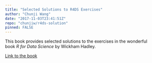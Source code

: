 ```yaml
---
title: "Selected Solutions to R4DS Exercises"
author: "Chunji Wang"
date: "2017-11-03T23:41:51Z"
repo: "chunjiw/r4ds-solution"
pinned: FALSE
---
```


This book provides selected solutions to the exercises in the wonderful book <em>R for Data Science</em> by Wickham Hadley.

[Link to the book](https://bookdown.org/chunjiw/r4ds-solution/)
